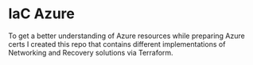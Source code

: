 # IaC Azure

To get a better understanding of Azure resources while preparing Azure certs I created this repo that contains different implementations of Networking and Recovery solutions via Terraform.